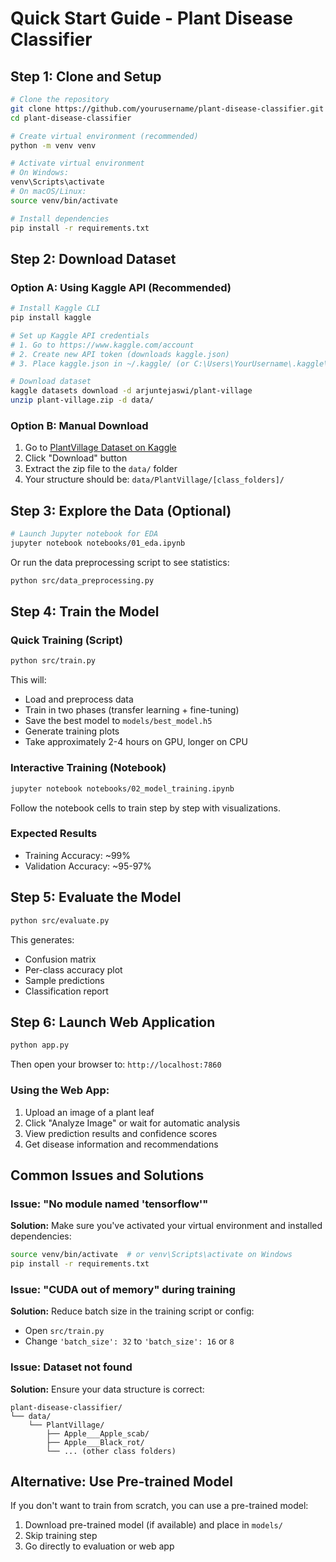 # Quick Start Guide - Plant Disease Classifier


## Step 1: Clone and Setup
```bash
# Clone the repository
git clone https://github.com/yourusername/plant-disease-classifier.git
cd plant-disease-classifier

# Create virtual environment (recommended)
python -m venv venv

# Activate virtual environment
# On Windows:
venv\Scripts\activate
# On macOS/Linux:
source venv/bin/activate

# Install dependencies
pip install -r requirements.txt
```

## Step 2: Download Dataset

### Option A: Using Kaggle API (Recommended)
```bash
# Install Kaggle CLI
pip install kaggle

# Set up Kaggle API credentials
# 1. Go to https://www.kaggle.com/account
# 2. Create new API token (downloads kaggle.json)
# 3. Place kaggle.json in ~/.kaggle/ (or C:\Users\YourUsername\.kaggle\ on Windows)

# Download dataset
kaggle datasets download -d arjuntejaswi/plant-village
unzip plant-village.zip -d data/
```

### Option B: Manual Download

1. Go to [PlantVillage Dataset on Kaggle](https://www.kaggle.com/datasets/arjuntejaswi/plant-village)
2. Click "Download" button
3. Extract the zip file to the `data/` folder
4. Your structure should be: `data/PlantVillage/[class_folders]/`

## Step 3: Explore the Data (Optional)
```bash
# Launch Jupyter notebook for EDA
jupyter notebook notebooks/01_eda.ipynb
```

Or run the data preprocessing script to see statistics:
```bash
python src/data_preprocessing.py
```

## Step 4: Train the Model

### Quick Training (Script)
```bash
python src/train.py
```

This will:
- Load and preprocess data
- Train in two phases (transfer learning + fine-tuning)
- Save the best model to `models/best_model.h5`
- Generate training plots
- Take approximately 2-4 hours on GPU, longer on CPU

### Interactive Training (Notebook)
```bash
jupyter notebook notebooks/02_model_training.ipynb
```

Follow the notebook cells to train step by step with visualizations.

### Expected Results
- Training Accuracy: ~99%
- Validation Accuracy: ~95-97%

## Step 5: Evaluate the Model
```bash
python src/evaluate.py
```

This generates:
- Confusion matrix
- Per-class accuracy plot
- Sample predictions
- Classification report

## Step 6: Launch Web Application
```bash
python app.py
```

Then open your browser to: `http://localhost:7860`

### Using the Web App:
1. Upload an image of a plant leaf
2. Click "Analyze Image" or wait for automatic analysis
3. View prediction results and confidence scores
4. Get disease information and recommendations



## Common Issues and Solutions

### Issue: "No module named 'tensorflow'"
**Solution:** Make sure you've activated your virtual environment and installed dependencies:
```bash
source venv/bin/activate  # or venv\Scripts\activate on Windows
pip install -r requirements.txt
```

### Issue: "CUDA out of memory" during training
**Solution:** Reduce batch size in the training script or config:
- Open `src/train.py`
- Change `'batch_size': 32` to `'batch_size': 16` or `8`

### Issue: Dataset not found
**Solution:** Ensure your data structure is correct:
```
plant-disease-classifier/
└── data/
    └── PlantVillage/
        ├── Apple___Apple_scab/
        ├── Apple___Black_rot/
        └── ... (other class folders)
```

## Alternative: Use Pre-trained Model

If you don't want to train from scratch, you can use a pre-trained model:

1. Download pre-trained model (if available) and place in `models/`
2. Skip training step
3. Go directly to evaluation or web app
